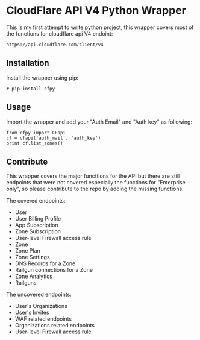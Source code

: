 # CloudFlare API V4 Python Wrapper

This is my first attempt to write python project, this wrapper covers most of the functions for cloudflare api V4 endoint:
```
https://api.cloudflare.com/client/v4
```
## Installation
Install the wrapper using pip:
```
# pip install cfpy
```
## Usage
Import the wrapper and add your "Auth Email" and "Auth key" as following:
```
from cfpy import CFapi
cf = cfapi('auth_mail', 'auth_key')
print cf.list_zones()
```

## Contribute

This wrapper covers the major functtions for the API but there are still endpoints that were not covered especially the functions for "Enterprise only", so please contribute to the repo by adding the missing functions.

The covered endpoints:

- User
- User Billing Profile
- App Subscription
- Zone Subscription
- User-level Firewall access rule
- Zone
- Zone Plan
- Zone Settings
- DNS Records for a Zone
- Railgun connections for a Zone
- Zone Analytics
- Railguns

The uncovered endpoints:

- User's Organizations
- User's Invites
- WAF related endpoints
- Organizations related endpoints
- User-level Firewall access rule